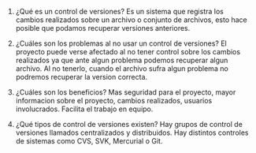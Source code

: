 1. ¿Qué es un control de versiones?
Es un sistema que registra los cambios realizados sobre un archivo o conjunto de archivos, esto hace posible que podamos recuperar versiones anteriores.

2. ¿Cuáles son los problemas al no usar un control de versiones?
El proyecto puede verse afectado al no tener control sobre los cambios realizados ya que ante algun problema podemos recuperar algun archivo. Al no tenerlo, cuando el archivo sufra algun problema no podremos recuperar la version correcta.

3. ¿Cuáles son los beneficios?
Mas seguridad para el proyecto, mayor informacion sobre el proyecto, cambios realizados, usuarios involucrados. Facilita el trabajo en equipo.

4. ¿Qué tipos de control de versiones existen?
Hay grupos de control de versiones llamados centralizados y distribuidos. Hay distintos controles de sistemas como CVS, SVK, Mercurial o Git.
